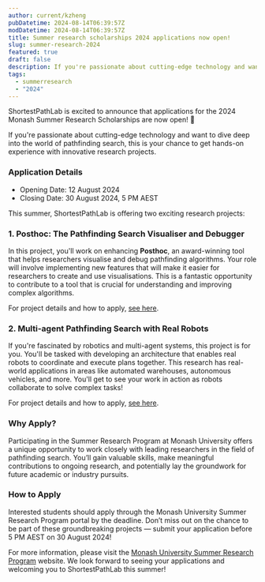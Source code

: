 ```yaml
---
author: current/kzheng
pubDatetime: 2024-08-14T06:39:57Z
modDatetime: 2024-08-14T06:39:57Z
title: Summer research scholarships 2024 applications now open!
slug: summer-research-2024
featured: true
draft: false
description: If you're passionate about cutting-edge technology and want to dive deep into the world of pathfinding search, this is your chance to get hands-on experience with innovative research projects
tags:
  - summerresearch
  - "2024"
---
```


ShortestPathLab is excited to announce that applications for the 2024 Monash Summer Research Scholarships are now open! 🎉

If you're passionate about cutting-edge technology and want to dive deep into the world of pathfinding search, this is your chance to get hands-on experience with innovative research projects.

### Application Details

- Opening Date: 12 August 2024
- Closing Date: 30 August 2024, 5 PM AEST

This summer, ShortestPathLab is offering two exciting research projects:

### 1. Posthoc: The Pathfinding Search Visualiser and Debugger

In this project, you'll work on enhancing **Posthoc**, an award-winning tool that helps researchers visualise and debug pathfinding algorithms. Your role will involve implementing new features that will make it easier for researchers to create and use visualisations. This is a fantastic opportunity to contribute to a tool that is crucial for understanding and improving complex algorithms.

For project details and how to apply, [see here](https://www.monash.edu/study/fees-scholarships/scholarships/summer-winter/view?area=1-Faculty%20of%20Information%20Technology#:~:text=3625).

### 2. Multi-agent Pathfinding Search with Real Robots

If you're fascinated by robotics and multi-agent systems, this project is for you. You'll be tasked with developing an architecture that enables real robots to coordinate and execute plans together. This research has real-world applications in areas like automated warehouses, autonomous vehicles, and more. You'll get to see your work in action as robots collaborate to solve complex tasks!

For project details and how to apply, [see here](https://www.monash.edu/study/fees-scholarships/scholarships/summer-winter/view?area=1-Faculty%20of%20Information%20Technology#:~:text=3626).

### Why Apply?

Participating in the Summer Research Program at Monash University offers a unique opportunity to work closely with leading researchers in the field of pathfinding search. You’ll gain valuable skills, make meaningful contributions to ongoing research, and potentially lay the groundwork for future academic or industry pursuits.

### How to Apply

Interested students should apply through the Monash University Summer Research Program portal by the deadline. Don’t miss out on the chance to be part of these groundbreaking projects — submit your application before 5 PM AEST on 30 August 2024!

For more information, please visit the [Monash University Summer Research Program](https://www.monash.edu/study/fees-scholarships/scholarships/summer-winter/view?area=1-Faculty%20of%20Information%20Technology) website. We look forward to seeing your applications and welcoming you to ShortestPathLab this summer!
